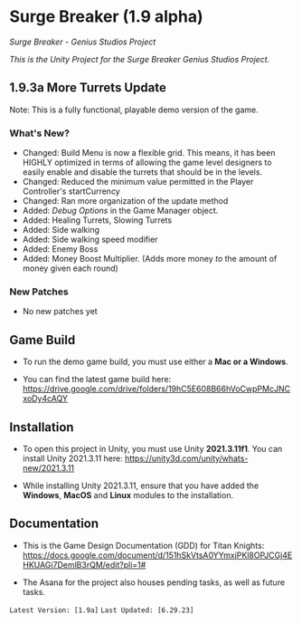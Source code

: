 # Surge Breaker (1.9 alpha)
 *Surge Breaker - Genius Studios Project*
 
*This is the Unity Project for the Surge Breaker Genius Studios Project.*

## 1.9.3a More Turrets Update

Note: This is a fully functional, playable demo version of the game.

### What's New?

- Changed: Build Menu is now a flexible grid. This means, it has been HIGHLY optimized in terms of allowing the game level designers to easily enable and disable the turrets that should be in the levels.
- Changed: Reduced the minimum value permitted in the Player Controller's startCurrency
- Changed: Ran more organization of the update method
- Added: *Debug Options* in the Game Manager object.
- Added: Healing Turrets, Slowing Turrets
- Added: Side walking
- Added: Side walking speed modifier
- Added: Enemy Boss
- Added: Money Boost Multiplier. (Adds more money *to* the amount of money given each round) 

### New Patches
- No new patches yet

## Game Build 

- To run the demo game build, you must use either a **Mac or a Windows**.

- You can find the latest game build here: https://drive.google.com/drive/folders/19hC5E608B66hVoCwpPMcJNCxoDy4cAQY

## Installation
- To open this project in Unity, you must use Unity __2021.3.11f1__. You can install Unity 2021.3.11 here: https://unity3d.com/unity/whats-new/2021.3.11

- While installing Unity 2021.3.11, ensure that you have added the **Windows**, **MacOS** and **Linux** modules to the installation. 

## Documentation
- This is the Game Design Documentation (GDD) for Titan Knights: https://docs.google.com/document/d/151hSkVtsA0YYmxjPKl8OPJCGj4EHKUAGi7DemlB3rQM/edit?pli=1# 

- The Asana for the project also houses pending tasks, as well as future tasks.



`Latest Version: [1.9a]`
`Last Updated: [6.29.23]`
